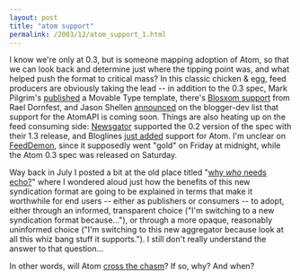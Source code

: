 ```yaml
---
layout: post
title: "atom support"
permalink: /2003/12/atom_support_1.html
---
```


<p>I know we're only at 0.3, but is someone mapping adoption of Atom, so that we can look back and determine just where the tipping point was, and what helped push the format to critical mass?  In this classic chicken & egg, feed producers are obviously taking the lead -- in addition to the 0.3 spec, Mark Pilgrim's <a href="http://diveintomark.org/archives/2003/12/13/atom03">published</a> a Movable Type template, there's <a href="http://www.raelity.org/computers/internet/weblogs/blosxom/plugins/atomfeed.html">Blosxom support</a> from Rael Dornfest, and Jason Shellen <a href="http://groups.yahoo.com/group/bloggerDev/message/1757">announced</a> on the blogger-dev list that support for the AtomAPI is coming soon.  Things are also heating up on the feed consuming side:  <a href="http://www.newsgator.com/">Newsgator</a> supported the 0.2 version of the spec with their 1.3 release, and Bloglines <a href="http://www.bloglines.com/about/news#34">just added</a> support for Atom.  I'm unclear on <a href="http://www.feeddemon.com/">FeedDemon</a>, since it supposedly went "gold" on Friday at midnight, while the Atom 0.3 spec was released on Saturday.</p>

<p>Way back in July I posted a bit at the old place titled "<a href="http://sippey.com/archives/000757.php">why <em>who</em> needs echo?</a>" where I wondered aloud just how the benefits of this new syndication format are going to be explained in terms that make it worthwhile for end users -- either as publishers or consumers -- to adopt, either through an informed, transparent choice ("I'm switching to a new syndication format because..."), or through a more opaque, reasonably uninformed choice ("I'm switching to this new aggregator because look at all this whiz bang stuff it supports.").  I still don't really understand the answer to that question...</p>

<p>In other words, will Atom <a href="http://www.amazon.com/exec/obidos/tg/detail/-/0066620023/statingtheobvioua/">cross the chasm</a>?  If so, why?  And when?</p>


